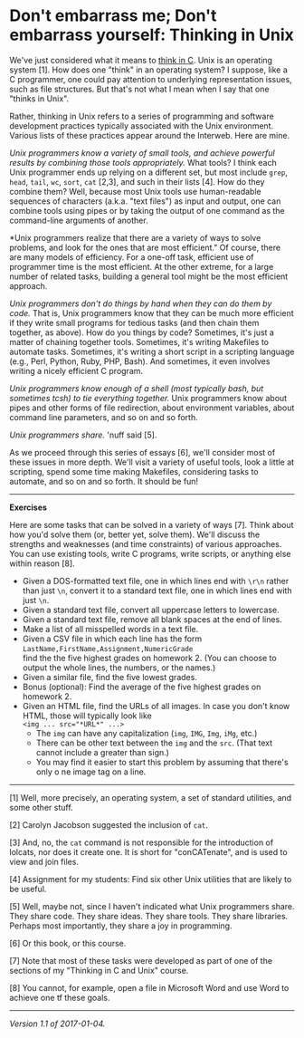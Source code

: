Don't embarrass me; Don't embarrass yourself: Thinking in Unix
==============================================================

We've just considered what it means to [think in C](cnix-thinking-in-c).
Unix is an operating system [1].  How does one "think" in an operating
system?  I suppose, like a C programmer, one could pay attention to
underlying representation issues, such as file structures.  But that's
not what I mean when I say that one "thinks in Unix".

Rather, thinking in Unix refers to a series of programming and software
development practices typically associated with the Unix environment. 
Various lists of these practices appear around the Interweb.  Here are
mine.

*Unix programmers know a variety of small tools, and achieve powerful
results by combining those tools appropriately.*  What tools?  I think
each Unix programmer ends up relying on a different set, but most include
`grep`, `head`, `tail`, `wc`, `sort`, `cat` [2,3], and such in their
lists [4].  How do they combine them?  Well, because most Unix tools use
human-readable sequences of characters (a.k.a. "text files") as input
and output, one can combine tools using pipes or by taking the output
of one command as the command-line arguments of another.

*Unix programmers realize that there are a variety of ways to solve
problems, and look for the ones that are most efficient."  Of course, there
are many models of efficiency.  For a one-off task, efficient use of
programmer time is the most efficient.  At the other extreme, for a large
number of related tasks, building a general tool might be the most
efficient approach.

*Unix programmers don't do things by hand when they can do them by
code.*  That is, Unix programmers know that they can be much more
efficient if they write small programs for tedious tasks (and then
chain them together, as above).  How do you things by code?  Sometimes,
it's just a matter of chaining together tools.  Sometimes, it's writing
Makefiles to automate tasks.  Sometimes, it's writing a short script
in a scripting language (e.g., Perl, Python, Ruby, PHP, Bash).  And
sometimes, it even involves writing a nicely efficient C program.

*Unix programmers know enough of a shell (most typically bash, but
sometimes tcsh) to tie everything together.*  Unix programmers know about
pipes and other forms of file redirection, about environment variables,
about command line parameters, and so on and so forth.

*Unix programmers share.*  'nuff said [5].

As we proceed through this series of essays [6], we'll consider most of
these issues in more depth.  We'll visit a variety of useful tools,
look a little at scripting, spend some time making Makefiles, considering
tasks to automate, and so on and so forth.  It should be fun!

---

**Exercises**

Here are some tasks that can be solved in a variety of ways [7].  Think
about how you'd solve them (or, better yet, solve them).  We'll discuss
the strengths and weaknesses (and time constraints) of various approaches.
You can use existing tools, write C programs, write scripts, or anything
else within reason [8].

* Given a DOS-formatted text file, one in which lines end with `\r\n` rather 
  than just `\n`, convert it to a standard text file, one in which lines
  end with just `\n`.
* Given a standard text file, convert all uppercase letters to lowercase.
* Given a standard text file, remove all blank spaces at the end of lines.  
* Make a list of all misspelled words in a text file.
* Given a CSV file in which each line has the form<br>
  `LastName,FirstName,Assignment,NumericGrade` <br>
  find the the five highest grades on homework 2.  (You can choose to
  output the whole lines, the numbers, or the names.)
* Given a similar file, find the five lowest grades.
* Bonus (optional): Find the average of the five highest grades on 
  homework 2.
* Given an HTML file, find the URLs of all images.  In case you don't
  know HTML, those will typically look like <br>
  `<img ... src="*URL*" ...>`
  + The `img` can have any capitalization (`img`,
    `IMG`, `Img`,  `iMg`, etc.)
  + There can be other text between the `img` and the
    `src`.  (That text cannot include a greater than sign.)
  + You may find it easier to start this problem by assuming that there's only o
ne image tag on a line.

---

[1] Well, more precisely, an operating system, a set of standard utilities,
and some other stuff.

[2] Carolyn Jacobson suggested the inclusion of `cat`.

[3] And, no, the `cat` command is not responsible for the introduction
of lolcats, nor does it create one.  It is short for "conCATenate", and
is used to view and join files.

[4] Assignment for my students: Find six other Unix utilities that are
likely to be useful.

[5] Well, maybe not, since I haven't indicated what Unix programmers
share.  They share code.  They share ideas.  They share tools.  They
share libraries.  Perhaps most importantly, they share a joy in
programming.

[6] Or this book, or this course.

[7] Note that most of these tasks were developed as part of one of
the sections of my "Thinking in C and Unix" course.

[8] You cannot, for example, open a file in Microsoft Word and use
Word to achieve one tf these goals.

---

*Version 1.1 of 2017-01-04.*
